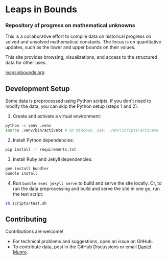 # Leaps in Bounds

### Repository of progress on mathematical unknowns

This is a collaborative effort to compile data on historical progress on solved and unsolved mathematical constants. The focus is on quantitative updates, such as the lower and upper bounds on their values.

This site provides browsing, visualizations, and access to the structured data for other uses.

[leapsinbounds.org](https://leapsinbounds.org)

## Development Setup

Some data is preprocessed using Python scripts. If you don't need to modify the data, you can skip the Python setup (steps 1 and 2).

1. Create and activate a virtual environment:

```bash
python -m venv .venv
source .venv/bin/activate # On Windows, use: .venv\Scripts\activate
```

2. Install Python dependencies:

```bash
pip install -r requirements.txt
```

3. Install Ruby and Jekyll dependencies:

```bash
gem install bundler
bundle install
```

4. Run `bundle exec jekyll serve` to build and serve the site locally. Or, to run the data preprocessing and build and serve the site in one go, run the test script:

```bash
sh scripts/test.sh
```

## Contributing

Contributions are welcome!

- For technical problems and suggestions, open an issue on GitHub.
- To contribute data, post in the GitHub Discussions or email [Daniel Munro](https://danmun.ro).
